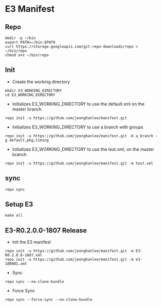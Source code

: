 # E3 Manifest

## Repo

```
mkdir -p ~/bin
export PATH=~/bin:$PATH
curl https://storage.googleapis.com/git-repo-downloads/repo > ~/bin/repo
chmod a+x ~/bin/repo
```


## Init

* Create the working directory
```
mkdir E3_WORKING_DIRECTORY
cd E3_WORKING_DIRECTORY
```

* Initializes E3_WORKING_DIRECTORY to use the default.xml on the master branch

```
repo init -u https://github.com/jeonghanlee/manifest.git
```


* Initializes E3_WORKING_DIRECTORY to use a branch with groups
```
repo init -u https://github.com/jeonghanlee/manifest.git -b a_branch -g default,pkg,timing 
```

* Initializes E3_WORKING_DIRECTORY to use the test.xml, on the master branch
```
repo init -u https://github.com/jeonghanlee/manifest.git -m test.xml
```


## sync

```
repo sync
```

## Setup E3
```
make all
```

## E3-R0.2.0.0-1807 Release

* Init the E3 manifest
```
repo init -u https://github.com/jeonghanlee/manifest.git -m E3-R0.2.0.0-1807.xml
repo init -u https://github.com/jeonghanlee/manifest.git -m e3-180801.xml
```
* Sync
```
repo sync --no-clone-bundle
```
* Force Sync
```
repo sync --force-sync --no-clone-bundle
```